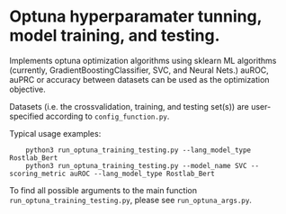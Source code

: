 # Optuna hyperparamater tunning, model training, and testing.

Implements optuna optimization algorithms using sklearn ML algorithms (currently,
GradientBoostingClassifier, SVC, and Neural Nets.) auROC, auPRC or accuracy between datasets can be
used as the optimization objective.

Datasets (i.e. the crossvalidation, training, and testing set(s)) are user-specified according to ```config_function.py```.

Typical usage examples:
```
    python3 run_optuna_training_testing.py --lang_model_type Rostlab_Bert
    python3 run_optuna_training_testing.py --model_name SVC --scoring_metric auROC --lang_model_type Rostlab_Bert
```

To find all possible arguments to the main function ```run_optuna_training_testing.py```, please see ```run_optuna_args.py```.
